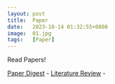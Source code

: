 ```yaml
---
layout: post
title:  Paper
date:   2023-10-14 01:32:55+0800
image:  01.jpg
tags:   [Paper]
---
```


Read Papers!

[Paper Digest](https://www.paperdigest.org) - 
[Literature Review](https://www.paperdigest.org/review/) - 

